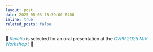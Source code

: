 ```yaml
---
layout: post
date: 2025-05-03 15:59:00-0400
inline: true
related_posts: false
---
```

🎉
<a href="https://revelio-diffusion.github.io/revelio/" style="color: #2698ba; font-style: italic; text-decoration: none;">
    Revelio
</a> is selected for an oral presentation at the <a href="https://sites.google.com/view/miv-cvpr2025/" style="color: #2698ba; font-style: italic; text-decoration: none;"> CVPR 2025 MIV Workshop </a>! 🎸

